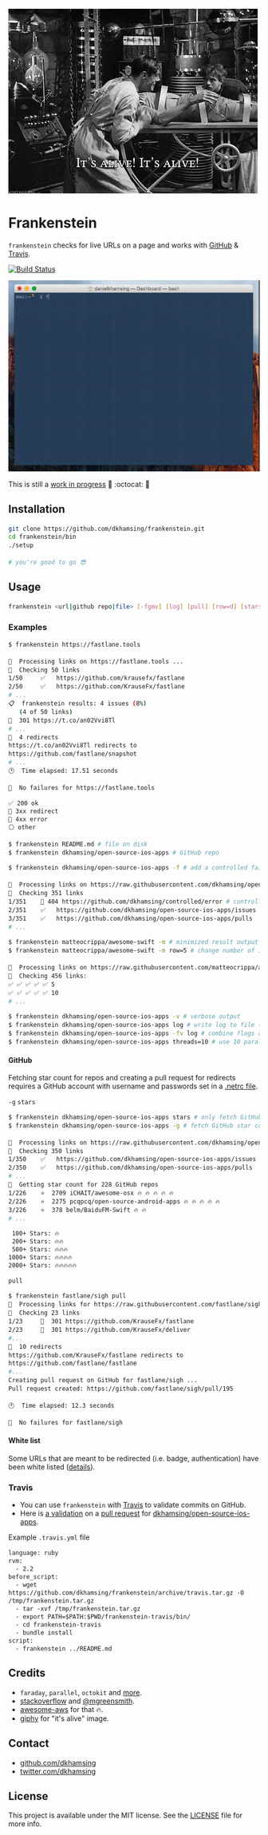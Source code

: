 ![](assets/its-alive.gif)

# Frankenstein

`frankenstein` checks for live URLs on a page and works with [GitHub](#github) & [Travis](#travis).

[![Build Status](https://travis-ci.org/dkhamsing/frankenstein.svg)](https://travis-ci.org/dkhamsing/frankenstein)

![](assets/demo.gif)

This is still a [work in progress](https://github.com/dkhamsing/frankenstein/issues/1) :runner: :octocat: :construction_worker:

## Installation

``` bash
git clone https://github.com/dkhamsing/frankenstein.git
cd frankenstein/bin
./setup

# you're good to go 😎
```

## Usage

``` bash
frankenstein <url|github repo|file> [-fgmv] [log] [pull] [row=d] [stars] [threads=d]
```

### Examples

``` bash
$ frankenstein https://fastlane.tools 

🏃  Processing links on https://fastlane.tools ...
🔎  Checking 50 links
1/50 	 ✅   https://github.com/krausefx/fastlane
2/50 	 ✅   https://github.com/KrauseFx/fastlane
# ...
📋  frankenstein results: 4 issues (8%)
   (4 of 50 links)
🔶  301 https://t.co/an02Vvi8Tl
# ...
🔶  4 redirects
https://t.co/an02Vvi8Tl redirects to 
https://github.com/fastlane/snapshot 
# ...
🕐  Time elapsed: 17.51 seconds

🏃  No failures for https://fastlane.tools 
```

```
✅ 200 ok
🔶 3xx redirect
🔴 4xx error
⚪ other
```

``` bash
$ frankenstein README.md # file on disk
$ frankenstein dkhamsing/open-source-ios-apps # GitHub repo
```

``` bash
$ frankenstein dkhamsing/open-source-ios-apps -f # add a controlled failure

🏃  Processing links on https://raw.githubusercontent.com/dkhamsing/open-source-ios-apps/master/README.md ...
🔎  Checking 351 links
1/351 	 🔴 404 https://github.com/dkhamsing/controlled/error # controlled failure
2/351 	 ✅   https://github.com/dkhamsing/open-source-ios-apps/issues
3/351 	 ✅   https://github.com/dkhamsing/open-source-ios-apps/pulls
# ...
```

``` bash
$ frankenstein matteocrippa/awesome-swift -m # minimized result output
$ frankenstein matteocrippa/awesome-swift -m row=5 # change number of items per row (10 is the default)

🏃  Processing links on https://raw.githubusercontent.com/matteocrippa/awesome-swift/master/README.md ...
🔎  Checking 456 links:
✅ ✅ ✅ ✅ ✅ 5
✅ ✅ ✅ ✅ ✅ 10
# ...
```

``` bash
$ frankenstein dkhamsing/open-source-ios-apps -v # verbose output
$ frankenstein dkhamsing/open-source-ios-apps log # write log to file (franken_log)
$ frankenstein dkhamsing/open-source-ios-apps -fv log # combine flags and options
$ frankenstein dkhamsing/open-source-ios-apps threads=10 # use 10 parallel threads (the default is 5, use threads=0 to disable threading)
```

#### GitHub

Fetching star count for repos and creating a pull request for redirects requires a GitHub account with username and passwords set in a [.netrc file](http://octokit.github.io/octokit.rb/#Using_a__netrc_file).

`-g` `stars` 

``` bash
$ frankenstein dkhamsing/open-source-ios-apps stars # only fetch GitHub star count
$ frankenstein dkhamsing/open-source-ios-apps -g # fetch GitHub star count

🏃  Processing links on https://raw.githubusercontent.com/dkhamsing/open-source-ios-apps/master/README.md ...
🔎  Checking 350 links
1/350 	 ✅   https://github.com/dkhamsing/open-source-ios-apps/issues
2/350 	 ✅   https://github.com/dkhamsing/open-source-ios-apps/pulls
# ...
🔎  Getting star count for 228 GitHub repos
1/226 	 ⭐️  2709 iCHAIT/awesome-osx 🔥 🔥 🔥 🔥 🔥
2/226 	 ⭐️  2275 pcqpcq/open-source-android-apps 🔥 🔥 🔥 🔥 🔥
3/226 	 ⭐️  378 belm/BaiduFM-Swift 🔥 🔥
# ...
```

```
 100+ Stars: 🔥
 200+ Stars: 🔥🔥
 500+ Stars: 🔥🔥🔥
1000+ Stars: 🔥🔥🔥🔥
2000+ Stars: 🔥🔥🔥🔥🔥
``` 

`pull`

``` bash
$ frankenstein fastlane/sigh pull
🏃  Processing links for https://raw.githubusercontent.com/fastlane/sigh/master/README.md ...
🔎  Checking 23 links
1/23 	 🔶  301 https://github.com/KrauseFx/fastlane
2/23 	 🔶  301 https://github.com/KrauseFx/deliver
#...
🔶  10 redirects
https://github.com/KrauseFx/fastlane redirects to 
https://github.com/fastlane/fastlane 
#...
Creating pull request on GitHub for fastlane/sigh ...
Pull request created: https://github.com/fastlane/sigh/pull/195

🕐  Time elapsed: 12.3 seconds

🏃  No failures for fastlane/sigh
```

#### White list

Some URLs that are meant to be redirected (i.e. badge, authentication) have been white listed ([details](lib/frankenstein/constants.rb)).

### Travis

- You can use `frankenstein` with [Travis](https://travis-ci.org/) to validate commits on GitHub.
- Here is [a validation](https://travis-ci.org/dkhamsing/open-source-ios-apps/builds/87775142) on a [pull request](https://github.com/dkhamsing/open-source-ios-apps/pull/139) for [dkhamsing/open-source-ios-apps](https://github.com/dkhamsing/open-source-ios-apps).

Example `.travis.yml` file

```
language: ruby
rvm:
  - 2.2
before_script:
  - wget https://github.com/dkhamsing/frankenstein/archive/travis.tar.gz -O /tmp/frankenstein.tar.gz
  - tar -xvf /tmp/frankenstein.tar.gz
  - export PATH=$PATH:$PWD/frankenstein-travis/bin/
  - cd frankenstein-travis
  - bundle install
script:  
  - frankenstein ../README.md
```

## Credits

- `faraday`, `parallel`, `octokit` and [more](lib/frankenstein.rb). 
- [stackoverflow](http://stackoverflow.com/questions/5532362/how-do-i-get-the-destination-url-of-a-shortened-url-using-ruby/20818142#20818142) and [@mgreensmith](http://mattgreensmith.net/2013/08/08/commit-directly-to-github-via-api-with-octokit/).
- [awesome-aws](https://github.com/donnemartin/awesome-aws) for that 🔥.
- [giphy](http://giphy.com/gifs/2MMB4JT8lokbS) for "it's alive" image.

## Contact

- [github.com/dkhamsing](https://github.com/dkhamsing)
- [twitter.com/dkhamsing](https://twitter.com/dkhamsing)

## License

This project is available under the MIT license. See the [LICENSE](LICENSE) file for more info.
